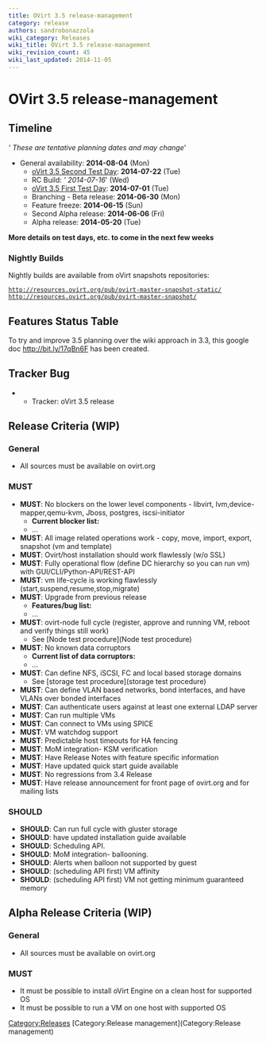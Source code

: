```yaml
---
title: OVirt 3.5 release-management
category: release
authors: sandrobonazzola
wiki_category: Releases
wiki_title: OVirt 3.5 release-management
wiki_revision_count: 45
wiki_last_updated: 2014-11-05
---
```


# OVirt 3.5 release-management

## Timeline

*' These are tentative planning dates and may change*'

*   General availability: **2014-08-04** (Mon)
    -   [oVirt 3.5 Second Test Day](OVirt_3.5_TestDay): **2014-07-22** (Tue)
    -   RC Build: *' 2014-07-16*' (Wed)
    -   [oVirt 3.5 First Test Day](OVirt_3.5_TestDay): **2014-07-01** (Tue)
    -   Branching - Beta release: **2014-06-30** (Mon)
    -   Feature freeze: **2014-06-15** (Sun)
    -   Second Alpha release: **2014-06-06** (Fri)
    -   Alpha release: **2014-05-20** (Tue)

**More details on test days, etc. to come in the next few weeks**

### Nightly Builds

Nightly builds are available from oVirt snapshots repositories:

[`http://resources.ovirt.org/pub/ovirt-master-snapshot-static/`](http://resources.ovirt.org/pub/ovirt-master-snapshot-static/)
[`http://resources.ovirt.org/pub/ovirt-master-snapshot/`](http://resources.ovirt.org/pub/ovirt-master-snapshot/)

## Features Status Table

To try and improve 3.5 planning over the wiki approach in 3.3, this google doc <http://bit.ly/17qBn6F> has been created.

## Tracker Bug

*   - Tracker: oVirt 3.5 release

## Release Criteria (WIP)

### General

*   All sources must be available on ovirt.org

### MUST

*   **MUST**: No blockers on the lower level components - libvirt, lvm,device-mapper,qemu-kvm, Jboss, postgres, iscsi-initiator
    -   **Current blocker list:**
    -   ...
*   **MUST**: All image related operations work - copy, move, import, export, snapshot (vm and template)
*   **MUST**: Ovirt/host installation should work flawlessly (w/o SSL)
*   **MUST**: Fully operational flow (define DC hierarchy so you can run vm) with GUI/CLI/Python-API/REST-API
*   **MUST**: vm life-cycle is working flawlessly (start,suspend,resume,stop,migrate)
*   **MUST**: Upgrade from previous release
    -   **Features/bug list:**
    -   ...
*   **MUST**: ovirt-node full cycle (register, approve and running VM, reboot and verify things still work)
    -   See [Node test procedure](Node test procedure)
*   **MUST**: No known data corruptors
    -   **Current list of data corruptors:**
    -   ...
*   **MUST**: Can define NFS, iSCSI, FC and local based storage domains
    -   See [storage test procedure](storage test procedure)
*   **MUST**: Can define VLAN based networks, bond interfaces, and have VLANs over bonded interfaces
*   **MUST**: Can authenticate users against at least one external LDAP server
*   **MUST**: Can run multiple VMs
*   **MUST**: Can connect to VMs using SPICE
*   **MUST**: VM watchdog support
*   **MUST**: Predictable host timeouts for HA fencing
*   **MUST**: MoM integration- KSM verification
*   **MUST**: Have Release Notes with feature specific information
*   **MUST**: Have updated quick start guide available
*   **MUST**: No regressions from 3.4 Release
*   **MUST**: Have release announcement for front page of ovirt.org and for mailing lists

### SHOULD

*   **SHOULD**: Can run full cycle with gluster storage
*   **SHOULD**: have updated installation guide available
*   **SHOULD**: Scheduling API.
*   **SHOULD**: MoM integration- ballooning.
*   **SHOULD**: Alerts when balloon not supported by guest
*   **SHOULD**: (scheduling API first) VM affinity
*   **SHOULD**: (scheduling API first) VM not getting minimum guaranteed memory

## Alpha Release Criteria (WIP)

### General

*   All sources must be available on ovirt.org

### MUST

*   It must be possible to install oVirt Engine on a clean host for supported OS
*   It must be possible to run a VM on one host with supported OS

<Category:Releases> [Category:Release management](Category:Release management)

